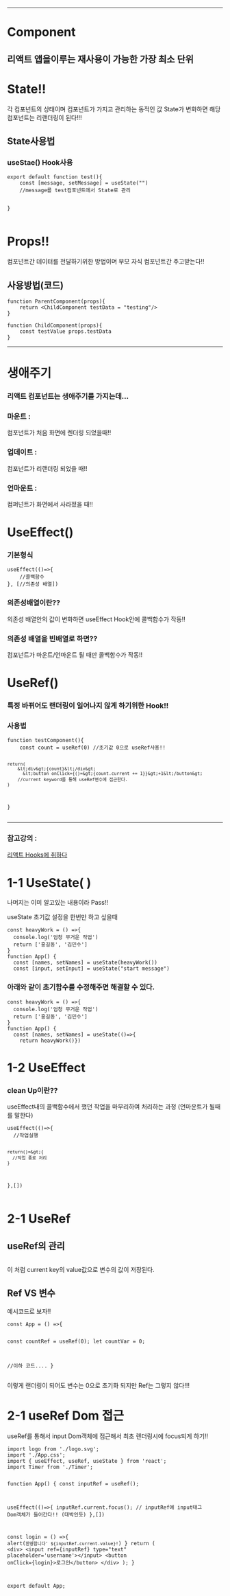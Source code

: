 <hr />
<h1 id="component">Component</h1>
<h2 id="리액트-앱을이루는-재사용이-가능한-가장-최소-단위">리액트 앱을이루는 재사용이 가능한 가장 최소 단위</h2>
<h1 id="state">State!!</h1>
<p>각 컴포넌트의 상태이며 컴포넌트가 가지고 관리하는 동적인 값
State가 변화하면 해당 컴포넌트는 리랜더링이 된다!!!</p>
<h2 id="state사용법">State사용법</h2>
<h3 id="usestae-hook사용">useStae() Hook사용</h3>
<pre><code class="language-js">export default function test(){
    const [message, setMessage] = useState(&quot;&quot;)
    //message를 test컴포넌트에서 State로 관리

}</code></pre>
<h1 id="props">Props!!</h1>
<p>컴포넌트간 데이터를 전달하기위한 방법이며
부모 자식 컴포넌트간 주고받는다!!</p>
<h2 id="사용방법코드">사용방법(코드)</h2>
<pre><code class="language-js">function ParentComponent(props){
    return &lt;ChildComponent testData = &quot;testing&quot;/&gt;
}</code></pre>
<pre><code class="language-js">function ChildComponent(props){
    const testValue props.testData
}</code></pre>
<hr />
<h1 id="생애주기">생애주기</h1>
<h3 id="리액트-컴포넌트는-생애주기를-가지는데">리액트 컴포넌트는 생애주기를 가지는데...</h3>
<h3 id="마운트-">마운트 :</h3>
<p>컴포넌트가 처음 화면에 렌더링 되었을때!!</p>
<h3 id="업데이트-">업데이트 :</h3>
<p>컴포넌트가 리랜더링 되었을 때!!</p>
<h3 id="언마운트-">언마운트 :</h3>
<p>컴퍼넌트가 화면에서 사라졌을 때!!</p>
<h1 id="useeffect">UseEffect()</h1>
<h3 id="기본형식">기본형식</h3>
<pre><code class="language-js">useEffect(()=&gt;{
    //콜백함수
}, [//의존성 배열])</code></pre>
<h3 id="의존성배열이란">의존성배열이란??</h3>
<p>의존성 배열안의 값이 변화하면 useEffect Hook안에 콜백함수가 작동!!</p>
<h3 id="의존성-배열을-빈배열로-하면">의존성 배열을 빈배열로 하면??</h3>
<p>컴포넌트가 마운트/언마운트 될 때만 콜백함수가 작동!!</p>
<h1 id="useref">UseRef()</h1>
<h3 id="특정-바뀌어도-랜더링이-일어나지-않게-하기위한-hook">특정 바뀌어도 랜더링이 일어나지 않게 하기위한 Hook!!</h3>
<h3 id="사용법">사용법</h3>
<pre><code class="language-js">function testComponent(){
    const count = useRef(0) //초기값 0으로 useRef사용!!

    return(
        &lt;div&gt;{count}&lt;/div&gt;
          &lt;button onClick={()=&gt;{count.current += 1}}&gt;+1&lt;/button&gt;
        //current keyword를 통해 useRef변수에 접근한다.
    )
}
</code></pre>
<hr />
<h3 id="참고강의-">참고강의 :</h3>
<p><a href="https://www.youtube.com/watch?v=G3qglTF-fFI">리액트 Hooks에 취하다</a></p>
<h1 id="1-1-usestate-">1-1 UseState( )</h1>
<p>나머지는 이미 알고있는 내용이라 Pass!!</p>
<p>useState 초기값 설정을 한번만 하고 싶을때</p>
<pre><code class="language-js">const heavyWork = () =&gt;{
  console.log('엄청 무거운 작업')
  return ['홍길동', '김민수']
}
function App() {
  const [names, setNames] = useState(heavyWork())
  const [input, setInput] = useState(&quot;start message&quot;)</code></pre>
<h3 id="아래와-같이-초기함수를-수정해주면-해결할-수-있다">아래와 같이 초기함수를 수정해주면 해결할 수 있다.</h3>
<pre><code class="language-js">const heavyWork = () =&gt;{
  console.log('엄청 무거운 작업')
  return ['홍길동', '김민수']
}
function App() {
  const [names, setNames] = useState(()=&gt;{
    return heavyWork()})</code></pre>
<h1 id="1-2-useeffect">1-2 UseEffect</h1>
<h3 id="clean-up이란">clean Up이란??</h3>
<p>useEffect내의 콜백함수에서 했던 작업을 마무리하여 처리하는 과정
(언마운트가 될때를 말한다)</p>
<pre><code class="language-js">useEffect(()=&gt;{
  //작업실행

    return()=&gt;{
      //작업 종료 처리
    }
},[])
</code></pre>
<h1 id="2-1-useref">2-1 UseRef</h1>
<h2 id="useref의-관리">useRef의 관리</h2>
<p><img alt="" src="https://velog.velcdn.com/images/gyural/post/f41aa7d3-5427-42d3-9968-2d7442430387/image.png" /></p>
<p>이 처럼 current key의 value값으로 변수의 값이 저장된다.</p>
<h2 id="ref-vs-변수">Ref VS 변수</h2>
<p>예시코드로 보자!!</p>
<pre><code class="language-js">const App = () =&gt;{

  const countRef = useRef(0);
  let countVar = 0;

  //이하 코드....
}</code></pre>
<p>이렇게 랜더링이 되어도 변수는 0으로 초기화 되지만
Ref는 그렇지 않다!!!</p>
<h1 id="2-1-useref-dom-접근">2-1 useRef Dom 접근</h1>
<p>useRef를 통해서 input Dom객체에 접근해서
최초 렌더링시에 focus되게 하기!!</p>
<pre><code class="language-js">import logo from './logo.svg';
import './App.css';
import { useEffect, useRef, useState } from 'react';
import Timer from './Timer';

function App() {
  const inputRef = useRef();

  useEffect(()=&gt;{
    inputRef.current.focus();
    // inputRef에 input태그 Dom객체가 들어간다!! (대박인듯)
  },[])

  const login = () =&gt;{
    alert(`환영합니다' ${inputRef.current.value}!`)
  }
  return (
    &lt;div&gt;
      &lt;input ref={inputRef} type=&quot;text&quot; placeholder='username'&gt;&lt;/input&gt;
      &lt;button onClick={login}&gt;로그인&lt;/button&gt;
    &lt;/div&gt;
  );
}

export default App;
</code></pre>